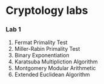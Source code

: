 # Cryptology labs


### Lab 1
  1. Fermat Primality Test
  2. Miller-Rabin Primality Test
  3. Binary Exponentiation
  4. Karatsuba Multipliction Algorithm
  5. Montgomery Modular Arithmetic 
  6. Extended Euclidean Algorithm
 
